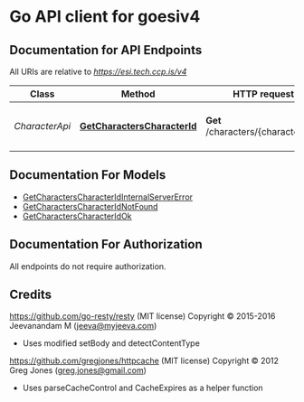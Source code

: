 # Go API client for goesiv4

## Documentation for API Endpoints

All URIs are relative to *https://esi.tech.ccp.is/v4*

Class | Method | HTTP request | Description
------------ | ------------- | ------------- | -------------
*CharacterApi* | [**GetCharactersCharacterId**](docs/CharacterApi.md#getcharacterscharacterid) | **Get** /characters/{character_id}/ | Get character&#39;s public information


## Documentation For Models

 - [GetCharactersCharacterIdInternalServerError](docs/GetCharactersCharacterIdInternalServerError.md)
 - [GetCharactersCharacterIdNotFound](docs/GetCharactersCharacterIdNotFound.md)
 - [GetCharactersCharacterIdOk](docs/GetCharactersCharacterIdOk.md)


## Documentation For Authorization

 All endpoints do not require authorization.


## Credits
https://github.com/go-resty/resty (MIT license) Copyright © 2015-2016 Jeevanandam M (jeeva@myjeeva.com)
 - Uses modified setBody and detectContentType

https://github.com/gregjones/httpcache (MIT license) Copyright © 2012 Greg Jones (greg.jones@gmail.com)
  - Uses parseCacheControl and CacheExpires as a helper function


